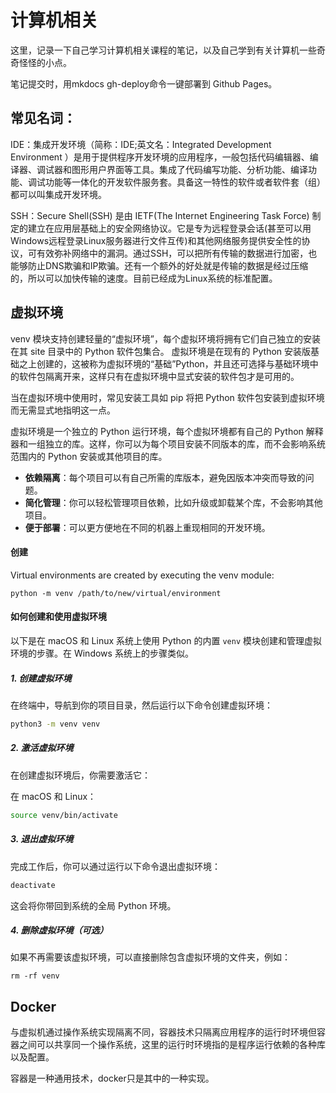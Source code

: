 # 计算机相关

这里，记录一下自己学习计算机相关课程的笔记，以及自己学到有关计算机一些奇奇怪怪的小点。

笔记提交时，用mkdocs gh-deploy命令一键部署到 Github Pages。


## 常见名词：

IDE：集成开发环境（简称：IDE;英文名：Integrated Development Environment ）是用于提供程序开发环境的应用程序，一般包括代码编辑器、编译器、调试器和图形用户界面等工具。集成了代码编写功能、分析功能、编译功能、调试功能等一体化的开发软件服务套。具备这一特性的软件或者软件套（组）都可以叫集成开发环境。

SSH：Secure Shell(SSH) 是由 IETF(The Internet Engineering Task Force) 制定的建立在应用层基础上的安全网络协议。它是专为远程登录会话(甚至可以用Windows远程登录Linux服务器进行文件互传)和其他网络服务提供安全性的协议，可有效弥补网络中的漏洞。通过SSH，可以把所有传输的数据进行加密，也能够防止DNS欺骗和IP欺骗。还有一个额外的好处就是传输的数据是经过压缩的，所以可以加快传输的速度。目前已经成为Linux系统的标准配置。

## 虚拟环境
venv 模块支持创建轻量的“虚拟环境”，每个虚拟环境将拥有它们自己独立的安装在其 site 目录中的 Python 软件包集合。 虚拟环境是在现有的 Python 安装版基础之上创建的，这被称为虚拟环境的“基础”Python，并且还可选择与基础环境中的软件包隔离开来，这样只有在虚拟环境中显式安装的软件包才是可用的。

当在虚拟环境中使用时，常见安装工具如 pip 将把 Python 软件包安装到虚拟环境而无需显式地指明这一点。

虚拟环境是一个独立的 Python 运行环境，每个虚拟环境都有自己的 Python 解释器和一组独立的库。这样，你可以为每个项目安装不同版本的库，而不会影响系统范围内的 Python 安装或其他项目的库。


- **依赖隔离**：每个项目可以有自己所需的库版本，避免因版本冲突而导致的问题。
- **简化管理**：你可以轻松管理项目依赖，比如升级或卸载某个库，不会影响其他项目。
- **便于部署**：可以更方便地在不同的机器上重现相同的开发环境。

#### 创建
Virtual environments are created by executing the venv module:

    python -m venv /path/to/new/virtual/environment


#### 如何创建和使用虚拟环境

以下是在 macOS 和 Linux 系统上使用 Python 的内置 `venv` 模块创建和管理虚拟环境的步骤。在 Windows 系统上的步骤类似。

##### 1. 创建虚拟环境

在终端中，导航到你的项目目录，然后运行以下命令创建虚拟环境：

```bash
python3 -m venv venv
```

##### 2. 激活虚拟环境
在创建虚拟环境后，你需要激活它：

在 macOS 和 Linux：

```bash
source venv/bin/activate
```

##### 3. 退出虚拟环境
完成工作后，你可以通过运行以下命令退出虚拟环境：

```bash
deactivate
```

这会将你带回到系统的全局 Python 环境。

##### 4. 删除虚拟环境（可选）
如果不再需要该虚拟环境，可以直接删除包含虚拟环境的文件夹，例如：

```
rm -rf venv
```

## Docker

与虚拟机通过操作系统实现隔离不同，容器技术只隔离应用程序的运行时环境但容器之间可以共享同一个操作系统，这里的运行时环境指的是程序运行依赖的各种库以及配置。

容器是一种通用技术，docker只是其中的一种实现。

